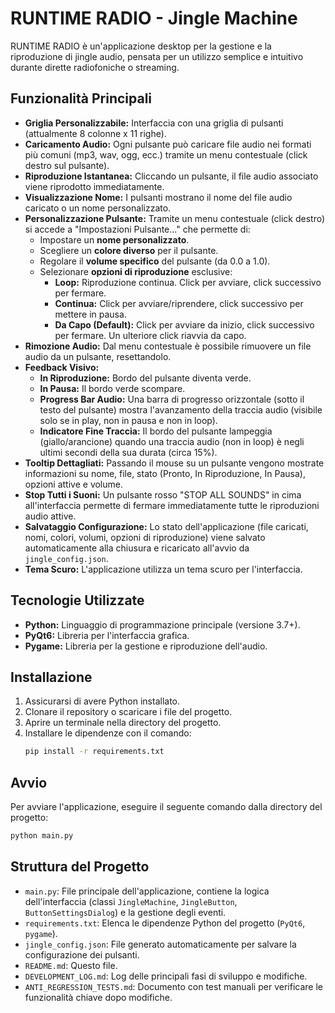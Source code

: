# RUNTIME RADIO - Jingle Machine

RUNTIME RADIO è un'applicazione desktop per la gestione e la riproduzione di jingle audio, pensata per un utilizzo semplice e intuitivo durante dirette radiofoniche o streaming.

## Funzionalità Principali

*   **Griglia Personalizzabile:** Interfaccia con una griglia di pulsanti (attualmente 8 colonne x 11 righe).
*   **Caricamento Audio:** Ogni pulsante può caricare file audio nei formati più comuni (mp3, wav, ogg, ecc.) tramite un menu contestuale (click destro sul pulsante).
*   **Riproduzione Istantanea:** Cliccando un pulsante, il file audio associato viene riprodotto immediatamente.
*   **Visualizzazione Nome:** I pulsanti mostrano il nome del file audio caricato o un nome personalizzato.
*   **Personalizzazione Pulsante:** Tramite un menu contestuale (click destro) si accede a "Impostazioni Pulsante..." che permette di:
    *   Impostare un **nome personalizzato**.
    *   Scegliere un **colore diverso** per il pulsante.
    *   Regolare il **volume specifico** del pulsante (da 0.0 a 1.0).
    *   Selezionare **opzioni di riproduzione** esclusive:
        *   **Loop:** Riproduzione continua. Click per avviare, click successivo per fermare.
        *   **Continua:** Click per avviare/riprendere, click successivo per mettere in pausa.
        *   **Da Capo (Default):** Click per avviare da inizio, click successivo per fermare. Un ulteriore click riavvia da capo.
*   **Rimozione Audio:** Dal menu contestuale è possibile rimuovere un file audio da un pulsante, resettandolo.
*   **Feedback Visivo:**
    *   **In Riproduzione:** Bordo del pulsante diventa verde.
    *   **In Pausa:** Il bordo verde scompare.
    *   **Progress Bar Audio:** Una barra di progresso orizzontale (sotto il testo del pulsante) mostra l'avanzamento della traccia audio (visibile solo se in play, non in pausa e non in loop).
    *   **Indicatore Fine Traccia:** Il bordo del pulsante lampeggia (giallo/arancione) quando una traccia audio (non in loop) è negli ultimi secondi della sua durata (circa 15%).
*   **Tooltip Dettagliati:** Passando il mouse su un pulsante vengono mostrate informazioni su nome, file, stato (Pronto, In Riproduzione, In Pausa), opzioni attive e volume.
*   **Stop Tutti i Suoni:** Un pulsante rosso "STOP ALL SOUNDS" in cima all'interfaccia permette di fermare immediatamente tutte le riproduzioni audio attive.
*   **Salvataggio Configurazione:** Lo stato dell'applicazione (file caricati, nomi, colori, volumi, opzioni di riproduzione) viene salvato automaticamente alla chiusura e ricaricato all'avvio da `jingle_config.json`.
*   **Tema Scuro:** L'applicazione utilizza un tema scuro per l'interfaccia.

## Tecnologie Utilizzate

*   **Python:** Linguaggio di programmazione principale (versione 3.7+).
*   **PyQt6:** Libreria per l'interfaccia grafica.
*   **Pygame:** Libreria per la gestione e riproduzione dell'audio.

## Installazione

1.  Assicurarsi di avere Python installato.
2.  Clonare il repository o scaricare i file del progetto.
3.  Aprire un terminale nella directory del progetto.
4.  Installare le dipendenze con il comando:
    ```bash
    pip install -r requirements.txt
    ```

## Avvio

Per avviare l'applicazione, eseguire il seguente comando dalla directory del progetto:

```bash
python main.py
```

## Struttura del Progetto

*   `main.py`: File principale dell'applicazione, contiene la logica dell'interfaccia (classi `JingleMachine`, `JingleButton`, `ButtonSettingsDialog`) e la gestione degli eventi.
*   `requirements.txt`: Elenca le dipendenze Python del progetto (`PyQt6`, `pygame`).
*   `jingle_config.json`: File generato automaticamente per salvare la configurazione dei pulsanti.
*   `README.md`: Questo file.
*   `DEVELOPMENT_LOG.md`: Log delle principali fasi di sviluppo e modifiche.
*   `ANTI_REGRESSION_TESTS.md`: Documento con test manuali per verificare le funzionalità chiave dopo modifiche. 